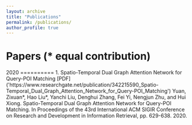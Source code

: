 ```yaml
---
layout: archive
title: "Publications"
permalink: /publications/
author_profile: true
---
```


Papers (* equal contribution)
==========
<p></p>
<p></p>
2020
==========
1. Spatio-Temporal Dual Graph Attention Network for Query-POI Matching [PDF]('https://www.researchgate.net/publication/342215590_Spatio-Temporal_Dual_Graph_Attention_Network_for_Query-POI_Matching')
Yuan, Zixuan*, Hao Liu*, Yanchi Liu, Denghui Zhang, Fei Yi, Nengjun Zhu, and Hui Xiong. Spatio-Temporal Dual Graph Attention Network for Query-POI Matching. In Proceedings of the 43rd International ACM SIGIR Conference on Research and Development in Information Retrieval, pp. 629-638. 2020.
